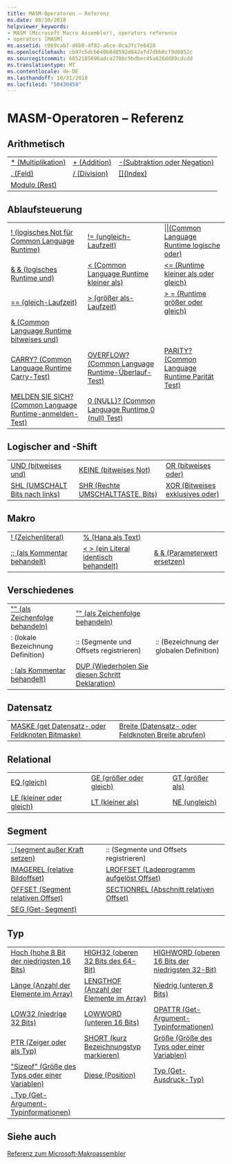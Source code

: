 ```yaml
---
title: MASM-Operatoren – Referenz
ms.date: 08/30/2018
helpviewer_keywords:
- MASM (Microsoft Macro Assembler), operators reference
- operators [MASM]
ms.assetid: c069cab7-d6b0-4f82-a6ce-0ca3fc7e6428
ms.openlocfilehash: cb97c5dcb640b8d8592d842afd7dbb8cf9d0852c
ms.sourcegitcommit: 6052185696adca270bc9bdbec45a626dd89cdcdd
ms.translationtype: MT
ms.contentlocale: de-DE
ms.lasthandoff: 10/31/2018
ms.locfileid: "50430458"
---
```

# <a name="masm-operators-reference"></a>MASM-Operatoren – Referenz

## <a name="arithmetic"></a>Arithmetisch

||||
|-|-|-|
|[* (Multiplikation)](operator-multiply.md)|[+ (Addition)](operator-add.md)|[-(Subtraktion oder Negation)](operator-subtract-2.md)|
|[. (Feld)](operator-dot.md)|[/ (Division)](operator-subtract-1.md)|[&#91;&#93;(Index)](operator-brackets.md)|
|[Modulo (Rest)](operator-mod.md)|||

## <a name="control-flow"></a>Ablaufsteuerung

||||
|-|-|-|
|[\! (logisches Not für Common Language Runtime)](operator-logical-not-masm-run-time.md)|[\!= (ungleich-Laufzeit)](operator-not-equal-masm.md)|[&#124;&#124;(Common Language Runtime logische oder)](operator-logical-or.md)|
|[& & (logisches Runtime und)](operator-logical-and-masm-run-time.md)|[< (Common Language Runtime kleiner als)](operator-less-than-masm-run-time.md)|[\<= (Runtime kleiner als oder gleich)](operator-less-or-equal-masm-run-time.md)|
|[== (gleich-Laufzeit)](operator-equal-masm-run-time.md)|[> (größer als-Laufzeit)](operator-greater-than-masm-run-time.md)|[> = (Runtime größer oder gleich)](operator-greater-or-equal-masm-run-time.md)|
|[& (Common Language Runtime bitweises und)](operator-bitwise-and.md)|||
|[CARRY? (Common Language Runtime Carry-Test)](operator-carry-q.md)|[OVERFLOW? (Common Language Runtime-Überlauf-Test)](operator-overflow-q.md)|[PARITY? (Common Language Runtime Parität Test)](operator-parity-q.md)|
|[MELDEN SIE SICH? (Common Language Runtime-anmelden-Test)](operator-sign-q.md)|[0 (NULL)? (Common Language Runtime 0 (null) Test)](operator-zero-q.md)||

## <a name="logical-and-shift"></a>Logischer and -Shift

||||
|-|-|-|
|[UND (bitweises und)](operator-and.md)|[KEINE (bitweises Not)](operator-not.md)|[OR (bitweises oder)](operator-or.md)|
|[SHL (UMSCHALT Bits nach links)](operator-shl.md)|[SHR (Rechte UMSCHALTTASTE, Bits)](operator-shr.md)|[XOR (Bitweises exklusives oder)](operator-xor.md)|

## <a name="macro"></a>Makro

||||
|-|-|-|
|[\! (Zeichenliteral)](operator-logical-not-masm.md)|[% (Hana als Text)](operator-percent.md)||
|[;; (als Kommentar behandelt)](operator-semicolons.md)|[&lt; &gt; (ein Literal identisch behandelt)](operator-literal.md)|[& & (Parameterwert ersetzen)](operator-logical-and-masm.md)|

## <a name="miscellaneous"></a>Verschiedenes

||||
|-|-|-|
|["" (als Zeichenfolge behandeln)](operator-single-quote.md)|["" (als Zeichenfolge behandeln)](operator-double-quote.md)||
|: (lokale Bezeichnung Definition)|:: (Segmente und Offsets registrieren)|:: (Bezeichnung der globalen Definition)|
|[; (als Kommentar behandelt)](operator-semicolon.md)|[DUP (Wiederholen Sie diesen Schritt Deklaration)](operator-dup.md)||

## <a name="record"></a>Datensatz

|||
|-|-|
|[MASKE (get Datensatz- oder Feldknoten Bitmaske)](operator-mask.md)|[Breite (Datensatz- oder Feldknoten Breite abrufen)](operator-width.md)|

## <a name="relational"></a>Relational

||||
|-|-|-|
|[EQ (gleich)](operator-eq.md)|[GE (größer oder gleich)](operator-ge.md)|[GT (größer als)](operator-gt.md)|
|[LE (kleiner oder gleich)](operator-le.md)|[LT (kleiner als)](operator-lt.md)|[NE (ungleich)](operator-ne.md)|

## <a name="segment"></a>Segment

|||
|-|-|
|[: (segment außer Kraft setzen)](operator-colon.md)|:: (Segmente und Offsets registrieren)|
|[IMAGEREL (relative Bildoffset)](operator-imagerel.md)|[LROFFSET (Ladeprogramm aufgelöst Offset)](operator-lroffset.md)|
|[OFFSET (Segment relativen Offset)](operator-offset.md)|[SECTIONREL (Abschnitt relativen Offset)](operator-sectionrel.md)|
|[SEG (Get-Segment)](operator-seg.md)||

## <a name="type"></a>Typ

||||
|-|-|-|
|[Hoch (hohe 8 Bit der niedrigsten 16 Bits)](operator-high.md)|[HIGH32 (oberen 32 Bits des 64-Bit)](operator-high32.md)|[HIGHWORD (oberen 16 Bits der niedrigsten 32-Bit)](operator-highword.md)|
|[Länge (Anzahl der Elemente im Array)](operator-length.md)|[LENGTHOF (Anzahl der Elemente im Array)](operator-lengthof.md)|[Niedrig (unteren 8 Bits)](operator-low.md)|
|[LOW32 (niedrige 32 Bits)](operator-low32.md)|[LOWWORD (unteren 16 Bits)](operator-lowword.md)|[OPATTR (Get-Argument-Typinformationen)](operator-opattr.md)|
|[PTR (Zeiger oder als Typ)](operator-ptr.md)|[SHORT (kurz Bezeichnungstyp markieren)](operator-short.md)|[Größe (Größe des Typs oder einer Variablen)](operator-size.md)|
|["Sizeof" (Größe des Typs oder einer Variablen)](operator-sizeof.md)|[Diese (Position)](operator-this.md)|[Typ (Get-Ausdruck-Typ)](operator-type.md)|
|[. Typ (Get-Argument-Typinformationen)](operator-dot-type.md)|||

## <a name="see-also"></a>Siehe auch

[Referenz zum Microsoft-Makroassembler](microsoft-macro-assembler-reference.md)<br/>

